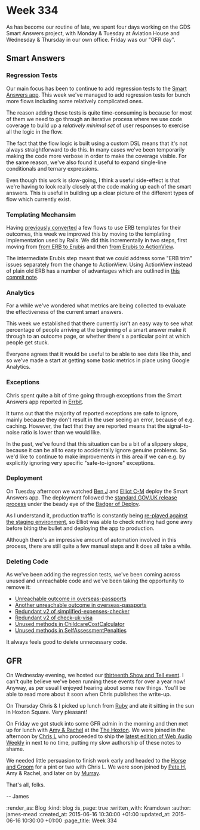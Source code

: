 Week 334
========

As has become our routine of late, we spent four days working on the GDS Smart Answers project, with Monday & Tuesday at Aviation House and Wednesday & Thursday in our own office. Friday was our "GFR day".

## Smart Answers

### Regression Tests

Our main focus has been to continue to add regression tests to the [Smart Answers app][]. This week we've managed to add regression tests for bunch more flows including some relatively complicated ones.

The reason adding these tests is quite time-consuming is because for most of them we need to go through an iterative process where we use code coverage to build up a *relatively minimal set* of user responses to exercise all the logic in the flow.

The fact that the flow logic is built using a custom DSL means that it's not always straightforward to do this. In many cases we've been temporarily making the code more verbose in order to make the coverage visible. For the same reason, we've also found it useful to expand single-line conditionals and ternary expressions.

Even though this work is slow-going, I think a useful side-effect is that we're having to look really closely at the code making up each of the smart answers. This is useful in building up a clear picture of the different types of flow which currently exist.

### Templating Mechansim

Having [previously converted][week-330-templating-mechanism] a few flows to use ERB templates for their outcomes, this week we improved this by moving to the templating implementation used by Rails. We did this incrementally in two steps, first moving from [from ERB to Erubis][erb-to-erubis-commit] and then [from Erubis to ActionView][erubis-to-action-view-commits].

The intermediate Erubis step meant that we could address some "ERB trim" issues separately from the change to ActionView. Using ActionView instead of plain old ERB has a number of advantages which are outlined in [this commit note][erubis-to-action-view-commit].

### Analytics

For a while we've wondered what metrics are being collected to evaluate the effectiveness of the current smart answers.

This week we established that there currently isn't an easy way to see what percentage of people arriving at the beginning of a smart answer make it through to an outcome page, or whether there's a particular point at which people get stuck.

Everyone agrees that it would be useful to be able to see data like this, and so we've made a start at getting some basic metrics in place using Google Analytics.

### Exceptions

Chris spent quite a bit of time going through exceptions from the Smart Answers app reported in [Errbit][].

It turns out that the majority of reported exceptions are safe to ignore, mainly because they don't result in the user seeing an error, because of e.g. caching. However, the fact that they are reported means that the signal-to-noise ratio is lower than we would like.

In the past, we've found that this situation can be a bit of a slippery slope, because it can be all to easy to accidentally ignore genuine problems. So we'd like to continue to make improvements in this area if we can e.g. by explicitly ignoring very specific "safe-to-ignore" exceptions.

### Deployment

On Tuesday afternoon we watched [Ben J][] and [Elliot C-M][] deploy the Smart Answers app. The deployment followed the [standard GOV.UK release process][govuk-release-process] under the beady eye of the [Badger of Deploy][].

As I understand it, production traffic is constantly being [re-played against the staging environment][govuk-replay-production-traffic], so Elliot was able to check nothing had gone awry before biting the bullet and deploying the app to production.

Although there's an impressive amount of automation involved in this process, there are still quite a few manual steps and it does all take a while.

### Deleting Code

As we've been adding the regression tests, we've been coming across unused and unreachable code and we've been taking the opportunity to remove it:

* [Unreachable outcome in overseas-passports](https://github.com/alphagov/smart-answers/pull/1678)
* [Another unreachable outcome in overseas-passports](https://github.com/alphagov/smart-answers/pull/1694)
* [Redundant v2 of simplified-expenses-checker](https://github.com/alphagov/smart-answers/pull/1702)
* [Redundant v2 of check-uk-visa](https://github.com/alphagov/smart-answers/pull/1691)
* [Unused methods in ChildcareCostCalculator](https://github.com/alphagov/smart-answers/pull/1692)
* [Unused methods in SelfAssessmentPenalties](https://github.com/alphagov/smart-answers/pull/1703)

It always feels good to delete unnecessary code.

## GFR

On Wednesday evening, we hosted our [thirteenth Show and Tell event][show-and-tell-june]. I can't quite believe we've been running these events for over a year now! Anyway, as per usual I enjoyed hearing about some new things. You'll be able to read more about it soon when Chris publishes the write-up.

On Thursday Chris & I picked up lunch from [Ruby][] and ate it sitting in the sun in Hoxton Square. Very pleasant!

On Friday we got stuck into some GFR admin in the morning and then met up for lunch with [Amy & Rachel][hookline] at the [The Hoxton][]. We were joined in the afternoon by [Chris L][] who proceeded to ship the [latest edition of Web Audio Weekly][waw-39] in next to no time, putting my slow authorship of these notes to shame.

We needed little persuasion to finish work early and headed to the [Horse and Groom][] for a pint or two with Chris L. We were soon joined by [Pete H][], Amy & Rachel, and later on by [Murray][].

That's all, folks.

-- James


[Smart Answers app]: https://github.com/alphagov/smart-answers
[week-330-templating-mechanism]: /week-330#templating-mechanism
[erb-to-erubis-commit]: https://github.com/alphagov/smart-answers/commit/2120f4b4aa684855201c3384ca9c51d3ef9f5e00
[erubis-to-action-view-commits]: https://github.com/alphagov/smart-answers/compare/1547bfed7e909fe56e46e2b59667266007db345c...da6e41385e619323c363b395a8a38d8aa66fec0c
[erubis-to-action-view-commit]: https://github.com/alphagov/smart-answers/commit/bbc105a39d536e00d5f562c0eda10499bac854b4
[Errbit]: https://github.com/errbit/errbit
[govuk-replay-production-traffic]: https://gdstechnology.blog.gov.uk/2013/12/13/putting-the-router-through-its-paces/#replay-production-traffic
[govuk-release-process]: https://gdstechnology.blog.gov.uk/2014/09/10/releasing-applications-to-gov-uk/#our-release-process
[Badger of Deploy]: https://twitter.com/BadgerOfDeploy
[Ben J]: http://www.benjanecke.com/
[Elliot C-M]: http://elliotcm.co.uk/
[show-and-tell-june]: http://lanyrd.com/2015/gfr-show-and-tell-june/
[Ruby]: https://twitter.com/ruby_shoreditch
[hookline]: http://hookline.tv/
[The Hoxton]: https://thehoxton.com/
[Chris L]: http://chrislowis.co.uk/
[waw-39]: http://blog.chrislowis.co.uk/waw/2015/06/12/web-audio-weekly-39.html
[Horse and Groom]: http://thehorseandgroom.net/
[Pete H]: https://twitter.com/yahoo_pete
[Murray]: http://h-lame.com/

:render_as: Blog
:kind: blog
:is_page: true
:written_with: Kramdown
:author: james-mead
:created_at: 2015-06-16 10:30:00 +01:00
:updated_at: 2015-06-16 10:30:00 +01:00
:page_title: Week 334
